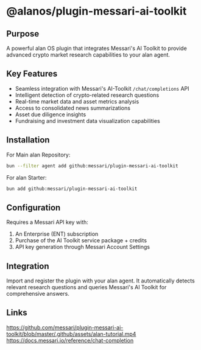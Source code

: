 # @alanos/plugin-messari-ai-toolkit

## Purpose

A powerful alan OS plugin that integrates Messari's AI Toolkit to provide advanced crypto market research capabilities to your alan agent.

## Key Features

- Seamless integration with Messari's AI-Toolkit `/chat/completions` API
- Intelligent detection of crypto-related research questions
- Real-time market data and asset metrics analysis
- Access to consolidated news summarizations
- Asset due diligence insights
- Fundraising and investment data visualization capabilities

## Installation

For Main alan Repository:

```bash
bun --filter agent add github:messari/plugin-messari-ai-toolkit
```

For alan Starter:

```bash
bun add github:messari/plugin-messari-ai-toolkit
```

## Configuration

Requires a Messari API key with:

1. An Enterprise (ENT) subscription
2. Purchase of the AI Toolkit service package + credits
3. API key generation through Messari Account Settings

## Integration

Import and register the plugin with your alan agent. It automatically detects relevant research questions and queries Messari's AI Toolkit for comprehensive answers.

## Links

https://github.com/messari/plugin-messari-ai-toolkit/blob/master/.github/assets/alan-tutorial.mp4
https://docs.messari.io/reference/chat-completion
